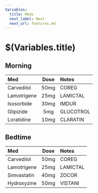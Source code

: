```yaml
---
Variables:
  title: Meds
  next_label: Next
  next_url: features.md
---
```


# $(Variables.title)

## Morning

| Med | Dose | Notes |
|:----|:----:|:------|
| Carvedilol | 50mg | COREG |
| Lamotrigene | 25mg | LAMICTAL |
| Isosorbide | 30mg | IMDUR |
| Glipizide | 5mg | GLUCOTROL |
| Loratidine | 10mg | CLARATIN |

## Bedtime

| Med | Dose | Notes |
|:----|:----:|:------|
| Carvedilol | 50mg | COREG |
| Lamotrigene | 25mg | LAMICTAL |
| Simvastatin | 40mg | ZOCOR |
| Hydroxyzine | 50mg | VISTANI |
